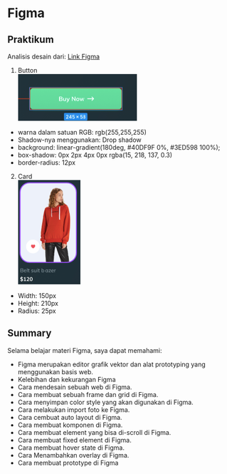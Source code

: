 # Figma

## Praktikum
Analisis desain dari: [Link Figma](https://www.figma.com/file/Tk4c9OwKIjylGkhp0qtyss/Tugas-Prototype)

1. Button\
![Button](resources/button.png)
- warna dalam satuan RGB: rgb(255,255,255)
- Shadow-nya menggunakan: Drop shadow
- background: linear-gradient(180deg, #40DF9F 0%, #3ED598 100%);
- box-shadow: 0px 2px 4px 0px rgba(15, 218, 137, 0.3)
- border-radius: 12px

2. Card\
![Card](resources/card.png)
- Width: 150px
- Height: 210px
- Radius: 25px


## Summary
Selama belajar materi Figma, saya dapat memahami:
- Figma merupakan editor grafik vektor dan alat prototyping yang menggunakan basis web.
- Kelebihan dan kekurangan Figma
- Cara mendesain sebuah web di Figma.
- Cara membuat sebuah frame dan grid di Figma.
- Cara menyimpan color style yang akan digunakan di Figma.
- Cara melakukan import foto ke Figma.
- Cara cembuat auto layout di Figma.
- Cara membuat komponen di Figma.
- Cara membuat element yang bisa di-scroll di Figma.
- Cara membuat fixed element di Figma.
- Cara membuat hover state di Figma.
- Cara Menambahkan overlay di Figma.
- Cara membuat prototype di Figma